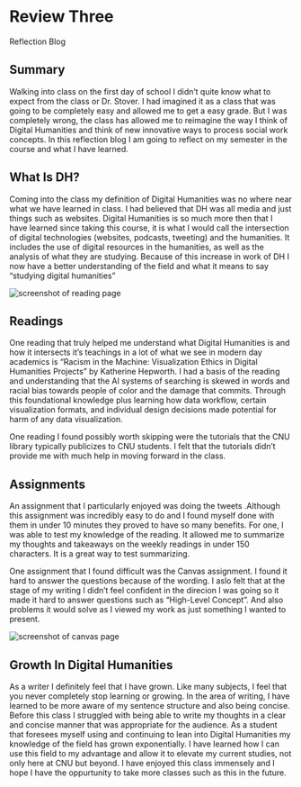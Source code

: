 # Review Three

Reflection Blog

## Summary

Walking into class on the first day of school I didn’t quite know what to expect from the class or Dr. Stover. I had imagined it as a class that was going to be completely easy and allowed me to get a easy grade. But I was completely wrong, the class has allowed me to reimagine the way I think of Digital Humanities and think of new innovative ways to process social work concepts. In this reflection blog I am going to reflect on my semester in the course and what I have learned.


## What Is DH?

Coming into the class my definition of Digital Humanities was no where near what we have learned in class. I had believed that DH was all media and just things such as websites. Digital Humanities is so much more then that I have learned since taking this course, it is what I would call the intersection of digital technologies (websites, podcasts, tweeting) and the humanities. It includes the use of digital resources in the humanities, as well as the analysis of what they are studying. Because of this increase in work of DH I now have a better understanding of the field and what it means to say “studying digital humanities”

![screenshot of reading page](https://kaylac1.github.io/KaylaC/images/Reading.png)

## Readings

One reading that truly helped me understand what Digital Humanities is and how it intersects it’s teachings in a lot of what we see in modern day academics is “Racism in the Machine: Visualization Ethics in Digital Humanities Projects” by Katherine Hepworth. I had a basis of the reading and understanding that the AI systems of searching is skewed in words and racial bias towards people of color and the damage that commits. Through this foundational knowledge plus learning how data workflow, certain visualization formats, and individual design decisions made potential for harm of any data visualization.


One reading I found possibly worth skipping were the tutorials that the CNU library typically publicizes to CNU students. I felt that  the tutorials didn’t provide me with much help in moving forward in the class.


## Assignments

An assignment that I particularly enjoyed was doing the tweets .Although this assignment was incredibly easy to do and I found myself done with them in under 10 minutes they proved to have so many benefits. For one, I was able to test my knowledge of the reading. It allowed me to summarize my thoughts and takeaways on the weekly readings in under 150 characters. It is a great way to test summarizing. 


One assignment that I found difficult was the Canvas assignment. I found it hard to answer the questions because of the wording. I aslo felt that at the stage of my writing I didn’t feel confident in the direcion I was going so it made it hard to answer questions such as “High-Level Concept”. And also problems it would solve as I viewed my work as just something I wanted to present.

![screenshot of canvas page](https://kaylac1.github.io/KaylaC/images/Canvas.png)

## Growth In Digital Humanities 

As a writer I definitely feel that I have grown. Like many subjects, I feel that you never completely stop learning or growing. In the area of writing, I have learned to be more aware of my sentence structure and also being concise. Before this class I struggled with being able to write my thoughts in a clear and concise manner that was appropriate for the audience. As a student that foresees myself using and continuing to lean into Digital Humanities my knowledge of the field has grown exponentially. I have learned how I can use this field to my advantage and allow it to elevate my current studies, not only here at CNU but beyond. I have enjoyed this class immensely and I hope I have the oppurtunity to take more classes such as this in the future.
